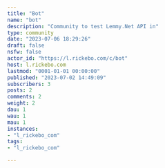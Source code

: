 ```yaml
---
title: "Bot" 
name: "bot"
description: "Community to test Lemmy.Net API in"
type: community
date: "2023-07-06 18:29:26"
draft: false
nsfw: false
actor_id: "https://l.rickebo.com/c/bot"
host: l.rickebo.com
lastmod: "0001-01-01 00:00:00"
published: "2023-07-02 14:49:09"
subscribers: 3
posts: 2
comments: 2
weight: 2
dau: 1
wau: 1
mau: 1
instances:
- "l_rickebo_com"
tags: 
- "l_rickebo_com"

---
```

